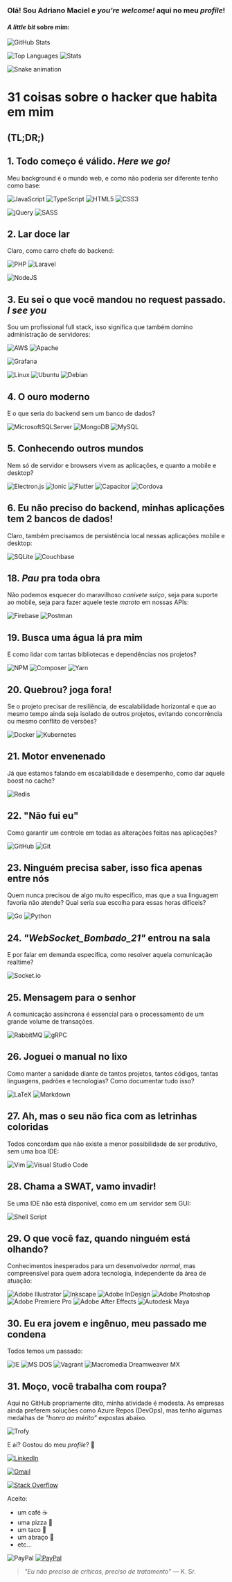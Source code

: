 ### Olá! Sou Adriano Maciel e _you're welcome!_ aqui no meu _profile_!

#### _A little bit_ sobre mim:

![GitHub Stats](https://github-readme-stats.vercel.app/api?username=adrianowead&show_icons=true&theme=github_dark&include_all_commits=true&count_private=true&hide=contribs,commits)

![Top Languages](https://github-readme-stats.vercel.app/api/top-langs/?username=adrianowead&layout=compact&langs_count=7&theme=github_dark)
![Stats](https://github-readme-streak-stats.herokuapp.com/?user=adrianowead&theme=github-dark-blue)

![Snake animation](https://github.com/adrianowead/adrianowead/blob/output/github-contribution-grid-snake.svg)

# 31 coisas sobre o hacker que habita em mim
## (TL;DR;)

## 1. Todo começo é válido. _Here we go!_

Meu background é o mundo web, e como não poderia ser diferente tenho como base:

![JavaScript](https://img.shields.io/badge/javascript-%23323330.svg?style=for-the-badge&logo=javascript&logoColor=%23F7DF1E)
![TypeScript](https://img.shields.io/badge/typescript-%23007ACC.svg?style=for-the-badge&logo=typescript&logoColor=white)
![HTML5](https://img.shields.io/badge/html5-%23E34F26.svg?style=for-the-badge&logo=html5&logoColor=white)
![CSS3](https://img.shields.io/badge/css3-%231572B6.svg?style=for-the-badge&logo=css3&logoColor=white)

![jQuery](https://img.shields.io/badge/jquery-%230769AD.svg?style=for-the-badge&logo=jquery&logoColor=white)
![SASS](https://img.shields.io/badge/SASS-hotpink.svg?style=for-the-badge&logo=SASS&logoColor=white)


## 2. Lar doce lar
Claro, como carro chefe do backend:

![PHP](https://img.shields.io/badge/php-%23777BB4.svg?style=for-the-badge&logo=php&logoColor=white)
![Laravel](https://img.shields.io/badge/laravel-%23FF2D20.svg?style=for-the-badge&logo=laravel&logoColor=white)

![NodeJS](https://img.shields.io/badge/node.js-6DA55F?style=for-the-badge&logo=node.js&logoColor=white)


## 3. Eu sei o que você mandou no request passado. _I see you_

Sou um profissional full stack, isso significa que também domino administração de servidores:

![AWS](https://img.shields.io/badge/AWS-%23FF9900.svg?style=for-the-badge&logo=amazon-aws&logoColor=white)
![Apache](https://img.shields.io/badge/apache-%23D42029.svg?style=for-the-badge&logo=apache&logoColor=white)

![Grafana](icons/grafana.svg)

![Linux](https://img.shields.io/badge/Linux-FCC624?style=for-the-badge&logo=linux&logoColor=black)
![Ubuntu](https://img.shields.io/badge/Ubuntu-E95420?style=for-the-badge&logo=ubuntu&logoColor=white)
![Debian](https://img.shields.io/badge/Debian-D70A53?style=for-the-badge&logo=debian&logoColor=white)

## 4. O ouro moderno

E o que seria do backend sem um banco de dados?


![MicrosoftSQLServer](https://img.shields.io/badge/Microsoft%20SQL%20Sever-CC2927?style=for-the-badge&logo=microsoft%20sql%20server&logoColor=white)
![MongoDB](https://img.shields.io/badge/MongoDB-%234ea94b.svg?style=for-the-badge&logo=mongodb&logoColor=white)
![MySQL](https://img.shields.io/badge/mysql-%2300f.svg?style=for-the-badge&logo=mysql&logoColor=white)


## 5. Conhecendo outros mundos
Nem só de servidor e browsers vivem as aplicações, e quanto a mobile e desktop?

![Electron.js](https://img.shields.io/badge/Electron-191970?style=for-the-badge&logo=Electron&logoColor=white)
![Ionic](https://img.shields.io/badge/Ionic-3880FF?style=for-the-badge&logo=ionic&logoColor=white)
![Flutter](https://img.shields.io/badge/Flutter-02569B?style=for-the-badge&logo=flutter&logoColor=white)
![Capacitor](https://img.shields.io/badge/Capacitor-119EFF?style=for-the-badge&logo=Capacitor&logoColor=white)
![Cordova](https://img.shields.io/badge/Cordova-35434F?style=for-the-badge&logo=apache-cordova&logoColor=E8E8E8)

## 6. Eu não preciso do backend, minhas aplicações tem 2 bancos de dados!

Claro, também precisamos de persistência local nessas aplicações mobile e desktop:

![SQLite](https://img.shields.io/badge/sqlite-%2307405e.svg?style=for-the-badge&logo=sqlite&logoColor=white)
![Couchbase](https://img.shields.io/badge/Couchbase-EA2328?style=for-the-badge&logo=couchbase&logoColor=white)

## 18. _Pau_ pra toda obra

Não podemos esquecer do maravilhoso _canivete suíço_, seja para suporte ao mobile, seja para fazer aquele teste _maroto_ em nossas APIs:

![Firebase](https://img.shields.io/badge/firebase-%23039BE5.svg?style=for-the-badge&logo=firebase)
![Postman](https://img.shields.io/badge/Postman-FF6C37?style=for-the-badge&logo=postman&logoColor=white)

## 19. Busca uma água lá pra mim

E como lidar com tantas bibliotecas e dependências nos projetos?

![NPM](https://img.shields.io/badge/NPM-%23000000.svg?style=for-the-badge&logo=npm&logoColor=white)
![Composer](https://img.shields.io/badge/Composer-885630?style=for-the-badge&logo=Composer&logoColor=white)
![Yarn](https://img.shields.io/badge/yarn-%232C8EBB.svg?style=for-the-badge&logo=yarn&logoColor=white)

## 20. Quebrou? joga fora!

Se o projeto precisar de resiliência, de escalabilidade horizontal e que ao mesmo tempo ainda seja isolado de outros projetos, evitando concorrência ou mesmo conflito de versões?

![Docker](https://img.shields.io/badge/docker-%230db7ed.svg?style=for-the-badge&logo=docker&logoColor=white)
![Kubernetes](https://img.shields.io/badge/kubernetes-%23326ce5.svg?style=for-the-badge&logo=kubernetes&logoColor=white)

## 21. Motor envenenado

Já que estamos falando em escalabilidade e desempenho, como dar aquele boost no cache?

![Redis](https://img.shields.io/badge/redis-%23DD0031.svg?style=for-the-badge&logo=redis&logoColor=white)


## 22. "Não fui eu"

Como garantir um controle em todas as alterações feitas nas aplicações?

![GitHub](https://img.shields.io/badge/github-%23121011.svg?style=for-the-badge&logo=github&logoColor=white)
![Git](https://img.shields.io/badge/git-%23F05033.svg?style=for-the-badge&logo=git&logoColor=white)

## 23. Ninguém precisa saber, isso fica apenas entre nós

Quem nunca precisou de algo muito específico, mas que a sua linguagem favoria não atende? Qual seria sua escolha para essas horas difíceis?

![Go](https://img.shields.io/badge/go-%2300ADD8.svg?style=for-the-badge&logo=go&logoColor=white)
![Python](https://img.shields.io/badge/python-3670A0?style=for-the-badge&logo=python&logoColor=ffdd54)

## 24. _"WebSocket_Bombado_21"_ entrou na sala

E por falar em demanda específica, como resolver aquela comunicação realtime?

![Socket.io](https://img.shields.io/badge/Socket.io-black?style=for-the-badge&logo=socket.io&badgeColor=010101)

## 25. Mensagem para o senhor

A comunicação assíncrona é essencial para o processamento de um grande volume de transações.

![RabbitMQ](https://img.shields.io/badge/Rabbitmq-FF6600?style=for-the-badge&logo=rabbitmq&logoColor=white)
![gRPC](icons/grpc.svg)

## 26. Joguei o manual no lixo

Como manter a sanidade diante de tantos projetos, tantos códigos, tantas linguagens, padrões e tecnologias? Como documentar tudo isso?

![LaTeX](https://img.shields.io/badge/latex-%23008080.svg?style=for-the-badge&logo=latex&logoColor=white)
![Markdown](https://img.shields.io/badge/markdown-%23000000.svg?style=for-the-badge&logo=markdown&logoColor=white)

## 27. Ah, mas o seu não fica com as letrinhas coloridas

Todos concordam que não existe a menor possibilidade de ser produtivo, sem uma boa IDE:

![Vim](https://img.shields.io/badge/VIM-%2311AB00.svg?style=for-the-badge&logo=vim&logoColor=white)
![Visual Studio Code](https://img.shields.io/badge/Visual%20Studio%20Code-0078d7.svg?style=for-the-badge&logo=visual-studio-code&logoColor=white)

## 28. Chama a SWAT, vamo invadir!

Se uma IDE não está disponível, como em um servidor sem GUI:

![Shell Script](https://img.shields.io/badge/shell_script-%23121011.svg?style=for-the-badge&logo=gnu-bash&logoColor=white)

## 29. O que você faz, quando ninguém está olhando?

Conhecimentos inesperados para um desenvolvedor _normal_, mas compreensível para quem adora tecnologia, independente da área de atuação:

![Adobe Illustrator](https://img.shields.io/badge/adobe%20illustrator-%23FF9A00.svg?style=for-the-badge&logo=adobe%20illustrator&logoColor=white)
![Inkscape](https://img.shields.io/badge/Inkscape-e0e0e0?style=for-the-badge&logo=inkscape&logoColor=080A13)
![Adobe InDesign](https://img.shields.io/badge/Adobe%20InDesign-49021F?style=for-the-badge&logo=adobeindesign&logoColor=white)
![Adobe Photoshop](https://img.shields.io/badge/adobe%20photoshop-%2331A8FF.svg?style=for-the-badge&logo=adobe%20photoshop&logoColor=white)
![Adobe Premiere Pro](https://img.shields.io/badge/Adobe%20Premiere%20Pro-9999FF.svg?style=for-the-badge&logo=Adobe%20Premiere%20Pro&logoColor=white)
![Adobe After Effects](https://img.shields.io/badge/Adobe%20After%20Effects-9999FF.svg?style=for-the-badge&logo=Adobe%20After%20Effects&logoColor=white)
![Autodesk Maya](icons/maya.svg)

## 30. Eu era jovem e ingênuo, meu passado me condena

Todos temos um passado:

![IE](https://img.shields.io/badge/Internet%20Explorer-0076D6?style=for-the-badge&logo=Internet%20Explorer&logoColor=white)
![MS DOS](icons/ms-dos.svg)
![Vagrant](https://img.shields.io/badge/vagrant-%231563FF.svg?style=for-the-badge&logo=vagrant&logoColor=white)
![Macromedia Dreamweaver MX](icons/macromedia-dreamweaver-mx.svg)

## 31. Moço, você trabalha com roupa?

Aqui no GitHub propriamente dito, minha atividade é modesta.
As empresas ainda preferem soluções como Azure Repos (DevOps), mas tenho algumas medalhas de _"honra ao mérito"_ expostas abaixo.

![Trofy](https://github-profile-trophy.vercel.app/?username=adrianowead&theme=darkhub&title=MultiLanguage,Repositories,Commits,PullRequest)

E aí?
Gostou do meu _profile_? 🥰

[![LinkedIn](https://img.shields.io/badge/-LinkedIn-%230077B5?style=for-the-badge&logo=linkedin&logoColor=white)](https://www.linkedin.com/in/adrianowead)

[![Gmail](https://img.shields.io/badge/Gmail-D14836?style=for-the-badge&logo=gmail&logoColor=white)](mailto:adriano.wead@gmail.com?subject=Ol%C3%A1%20Adriano%21)

[![Stack Overflow](https://img.shields.io/badge/-Stackoverflow-FE7A16?style=for-the-badge&logo=stack-overflow&logoColor=white)](https://pt.stackoverflow.com/users/109468/adriano-maciel)

Aceito:
- um café ☕️
- uma pizza 🍕
- um taco 🌮
- um abraço 🤗
- etc...

![PayPal](img/qr-code-donate.png) [![PayPal](https://www.paypalobjects.com/pt_BR/i/btn/btn_donateCC_LG.gif)](https://www.paypal.com/donate/?hosted_button_id=WW7N7R4Z5RA6A)

>_"Eu não preciso de críticas, preciso de tratamento"_
— K. Sr.